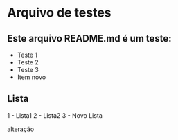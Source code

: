 # Arquivo de testes

## Este arquivo README.md é um teste:

- Teste 1
- Teste 2
- Teste 3
- Item novo

## Lista

1 - Lista1
2 - Lista2
3 - Novo Lista


alteração